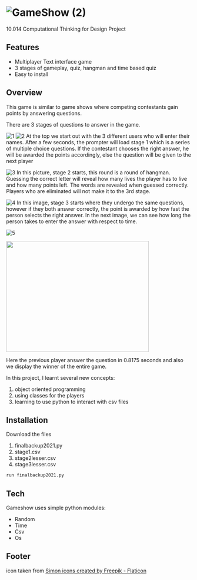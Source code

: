 # ![GameShow (2)](https://user-images.githubusercontent.com/81726240/236750476-c56a3e3b-da98-48da-bdc3-eb34745125dc.png)

10.014 Computational Thinking for Design Project

## Features

- Multiplayer Text interface game
- 3 stages of gameplay, quiz, hangman and time based quiz
- Easy to install

## Overview
This game is similar to game shows where competing contestants gain points by answering questions. 

There are 3 stages of questions to answer in the game.

![1](https://user-images.githubusercontent.com/81726240/236749822-bb5149b9-4cd6-40fa-8fc7-10b77e0c90b2.png)
![2](https://user-images.githubusercontent.com/81726240/236749862-790e5f88-a240-46ea-9c40-b445d8c37e6d.png)
At the top we start out with the 3 different users who will enter their names. After a few seconds, the prompter will load stage 1 which is a series of multiple choice questions. If the contestant chooses the right answer, he will be awarded the points accordingly, else the question will be given to the next player

![3](https://user-images.githubusercontent.com/81726240/236749954-b3c08c99-9382-4ce6-846a-eae78e5cb23c.png)
In this picture, stage 2 starts, this round is a round of hangman. Guessing the correct letter will reveal how many lives the player has to live and how many points left. The words are revealed when guessed correctly. Players who are eliminated will not make it to the 3rd stage. 

![4](https://user-images.githubusercontent.com/81726240/236750066-3bc62743-9322-4b5a-b60b-df06015b7152.png)
In this image, stage 3 starts where they undergo the same questions, however if they both answer correctly, the point is awarded by how fast the person selects the right answer. In the next image, we can see how long the person takes to enter the answer with respect to time.

![5](https://user-images.githubusercontent.com/81726240/236750146-d6b937c3-9bbd-4047-9dc0-2a3abb51425a.png)

<img src="https://user-images.githubusercontent.com/81726240/236750166-3fef459f-3920-4ba9-aa2a-562ff1f0ed81.png" width="388" height="301">

Here the previous player answer the question in 0.8175 seconds and also we display the winner of the entire game. 


In this project, I learnt several new concepts:
1. object oriented programming
2. using classes for the players
3. learning to use python to interact with csv files

## Installation

Download the files
1. finalbackup2021.py
2. stage1.csv
3. stage2lesser.csv
4. stage3lesser.csv

```sh
run finalbackup2021.py
```

## Tech

Gameshow uses simple python modules:

- Random
- Time
- Csv
- Os

## Footer
icon taken from <a href="https://www.flaticon.com/free-icons/simon" title="simon icons">Simon icons created by Freepik - Flaticon</a>
